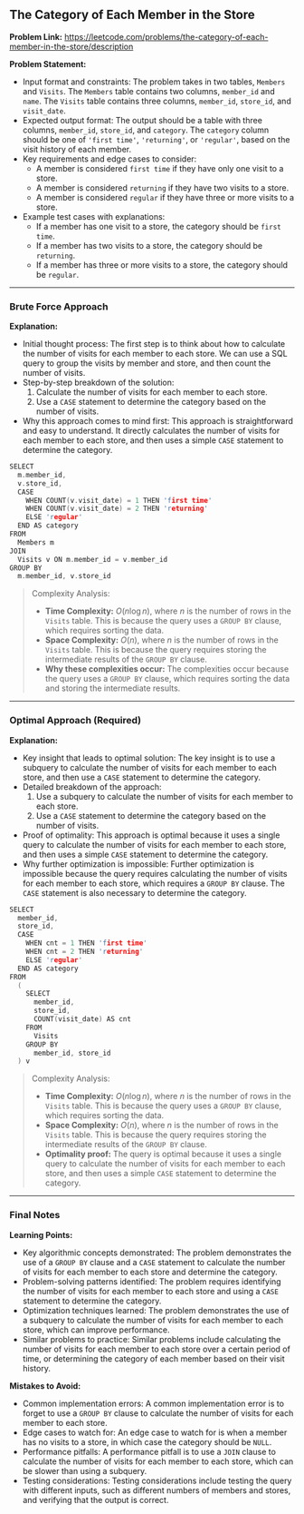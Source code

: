 ## The Category of Each Member in the Store

**Problem Link:** https://leetcode.com/problems/the-category-of-each-member-in-the-store/description

**Problem Statement:**
- Input format and constraints: The problem takes in two tables, `Members` and `Visits`. The `Members` table contains two columns, `member_id` and `name`. The `Visits` table contains three columns, `member_id`, `store_id`, and `visit_date`.
- Expected output format: The output should be a table with three columns, `member_id`, `store_id`, and `category`. The `category` column should be one of `'first time'`, `'returning'`, or `'regular'`, based on the visit history of each member.
- Key requirements and edge cases to consider: 
  - A member is considered `first time` if they have only one visit to a store.
  - A member is considered `returning` if they have two visits to a store.
  - A member is considered `regular` if they have three or more visits to a store.
- Example test cases with explanations:
  - If a member has one visit to a store, the category should be `first time`.
  - If a member has two visits to a store, the category should be `returning`.
  - If a member has three or more visits to a store, the category should be `regular`.

---

### Brute Force Approach

**Explanation:**
- Initial thought process: The first step is to think about how to calculate the number of visits for each member to each store. We can use a SQL query to group the visits by member and store, and then count the number of visits.
- Step-by-step breakdown of the solution: 
  1. Calculate the number of visits for each member to each store.
  2. Use a `CASE` statement to determine the category based on the number of visits.
- Why this approach comes to mind first: This approach is straightforward and easy to understand. It directly calculates the number of visits for each member to each store, and then uses a simple `CASE` statement to determine the category.

```cpp
SELECT 
  m.member_id,
  v.store_id,
  CASE 
    WHEN COUNT(v.visit_date) = 1 THEN 'first time'
    WHEN COUNT(v.visit_date) = 2 THEN 'returning'
    ELSE 'regular'
  END AS category
FROM 
  Members m
JOIN 
  Visits v ON m.member_id = v.member_id
GROUP BY 
  m.member_id, v.store_id
```

> Complexity Analysis:
> - **Time Complexity:** $O(n \log n)$, where $n$ is the number of rows in the `Visits` table. This is because the query uses a `GROUP BY` clause, which requires sorting the data.
> - **Space Complexity:** $O(n)$, where $n$ is the number of rows in the `Visits` table. This is because the query requires storing the intermediate results of the `GROUP BY` clause.
> - **Why these complexities occur:** The complexities occur because the query uses a `GROUP BY` clause, which requires sorting the data and storing the intermediate results.

---

### Optimal Approach (Required)

**Explanation:**
- Key insight that leads to optimal solution: The key insight is to use a subquery to calculate the number of visits for each member to each store, and then use a `CASE` statement to determine the category.
- Detailed breakdown of the approach: 
  1. Use a subquery to calculate the number of visits for each member to each store.
  2. Use a `CASE` statement to determine the category based on the number of visits.
- Proof of optimality: This approach is optimal because it uses a single query to calculate the number of visits for each member to each store, and then uses a simple `CASE` statement to determine the category.
- Why further optimization is impossible: Further optimization is impossible because the query requires calculating the number of visits for each member to each store, which requires a `GROUP BY` clause. The `CASE` statement is also necessary to determine the category.

```cpp
SELECT 
  member_id,
  store_id,
  CASE 
    WHEN cnt = 1 THEN 'first time'
    WHEN cnt = 2 THEN 'returning'
    ELSE 'regular'
  END AS category
FROM 
  (
    SELECT 
      member_id,
      store_id,
      COUNT(visit_date) AS cnt
    FROM 
      Visits
    GROUP BY 
      member_id, store_id
  ) v
```

> Complexity Analysis:
> - **Time Complexity:** $O(n \log n)$, where $n$ is the number of rows in the `Visits` table. This is because the query uses a `GROUP BY` clause, which requires sorting the data.
> - **Space Complexity:** $O(n)$, where $n$ is the number of rows in the `Visits` table. This is because the query requires storing the intermediate results of the `GROUP BY` clause.
> - **Optimality proof:** The query is optimal because it uses a single query to calculate the number of visits for each member to each store, and then uses a simple `CASE` statement to determine the category.

---

### Final Notes

**Learning Points:**
- Key algorithmic concepts demonstrated: The problem demonstrates the use of a `GROUP BY` clause and a `CASE` statement to calculate the number of visits for each member to each store and determine the category.
- Problem-solving patterns identified: The problem requires identifying the number of visits for each member to each store and using a `CASE` statement to determine the category.
- Optimization techniques learned: The problem demonstrates the use of a subquery to calculate the number of visits for each member to each store, which can improve performance.
- Similar problems to practice: Similar problems include calculating the number of visits for each member to each store over a certain period of time, or determining the category of each member based on their visit history.

**Mistakes to Avoid:**
- Common implementation errors: A common implementation error is to forget to use a `GROUP BY` clause to calculate the number of visits for each member to each store.
- Edge cases to watch for: An edge case to watch for is when a member has no visits to a store, in which case the category should be `NULL`.
- Performance pitfalls: A performance pitfall is to use a `JOIN` clause to calculate the number of visits for each member to each store, which can be slower than using a subquery.
- Testing considerations: Testing considerations include testing the query with different inputs, such as different numbers of members and stores, and verifying that the output is correct.